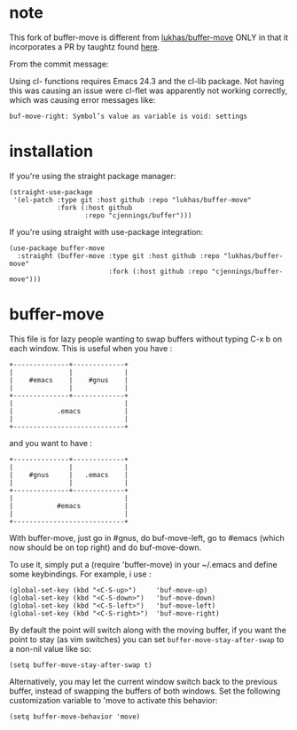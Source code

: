 note
====

This fork of buffer-move is different from [lukhas/buffer-move](https://github.com/lukhas/buffer-move) ONLY in that it incorporates a PR by taughtz found [here](https://github.com/lukhas/buffer-move/pull/19).

From the commit message:

Using cl- functions requires Emacs 24.3 and the cl-lib package. Not having this was causing an issue were cl-flet was apparently not working correctly, which was causing error messages like:

    buf-move-right: Symbol’s value as variable is void: settings


installation
============

If you're using the straight package manager:

    (straight-use-package
     '(el-patch :type git :host github :repo "lukhas/buffer-move"
                :fork (:host github
                       :repo "cjennings/buffer")))

If you're using straight with use-package integration:

    (use-package buffer-move
      :straight (buffer-move :type git :host github :repo "lukhas/buffer-move"
                             :fork (:host github :repo "cjennings/buffer-move")))


buffer-move
===========

This file is for lazy people wanting to swap buffers without
typing C-x b on each window. This is useful when you have :

    +--------------+-------------+
    |              |             |
    |    #emacs    |    #gnus    |
    |              |             |
    +--------------+-------------+
    |                            |
    |           .emacs           |
    |                            |
    +----------------------------+

and you want to have :

    +--------------+-------------+
    |              |             |
    |    #gnus     |   .emacs    |
    |              |             |
    +--------------+-------------+
    |                            |
    |           #emacs           |
    |                            |
    +----------------------------+

With buffer-move, just go in #gnus, do buf-move-left, go to #emacs
(which now should be on top right) and do buf-move-down.

To use it, simply put a (require 'buffer-move) in your ~/.emacs and
define some keybindings. For example, i use :

    (global-set-key (kbd "<C-S-up>")     'buf-move-up)
    (global-set-key (kbd "<C-S-down>")   'buf-move-down)
    (global-set-key (kbd "<C-S-left>")   'buf-move-left)
    (global-set-key (kbd "<C-S-right>")  'buf-move-right)

By default the point will switch along with the moving buffer,
if you want the point to stay (as vim switches) you can set
`buffer-move-stay-after-swap` to a non-nil value like so:

    (setq buffer-move-stay-after-swap t)

Alternatively, you may let the current window switch back to the previous
buffer, instead of swapping the buffers of both windows. Set the
following customization variable to 'move to activate this behavior:

    (setq buffer-move-behavior 'move)

